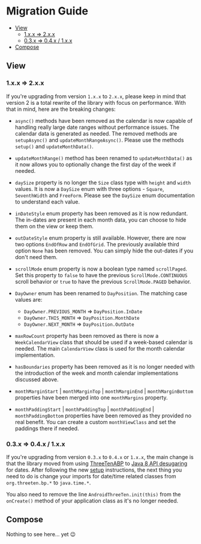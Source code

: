 # Migration Guide

- [View](#view)
  * [1.x.x => 2.x.x](#1xx--2xx)
  * [0.3.x => 0.4.x / 1.x.x](#03x--04x--1xx)
- [Compose](#compose)

## View

### 1.x.x => 2.x.x

If you're upgrading from version `1.x.x` to `2.x.x`, please keep in mind that version 2 is a total rewrite of the library with focus on performance. With that in mind, here are the breaking changes:

- `async()` methods have been removed as the calendar is now capable of handling really large date ranges without performance issues. The calendar data is generated as needed. The removed methods are `setupAsync()` and `updateMonthRangeAsync()`. Please use the methods `setup()` and `updateMonthData()`.

- `updateMonthRange()` method has been renamed to `updateMonthData()` as it now allows you to optionally change the first day of the week if needed.

- `daySize` property is no longer the `Size` class type with `height` and `width` values. It is now a `DaySize` enum with three options - `Square`, `SeventhWidth` and `FreeForm`. Please see the `DaySize` enum documentation to understand each value.

- `inDateStyle` enum property has been removed as it is now redundant. The in-dates are present in each month data, you can choose to hide them on the view or keep them.

- `outDateStyle` enum property is still available. However, there are now two options `EndOfRow` and `EndOfGrid`. The previously available third option `None` has been removed. You can simply hide the out-dates if you don't need them.

- `scrollMode` enum property is now a boolean type named `scrollPaged`. Set this property to `false` to have the previous `ScrollMode.CONTINUOUS` scroll behavior or `true` to have the previous `ScrollMode.PAGED` behavior.

- `DayOwner` enum has been renamed to `DayPosition`. The matching case values are:
    - `DayOwner.PREVIOUS_MONTH` => `DayPosition.InDate`
    - `DayOwner.THIS_MONTH` => `DayPosition.MonthDate`
    - `DayOwner.NEXT_MONTH` => `DayPosition.OutDate`

- `maxRowCount` property has been removed as there is now a `WeekCalendarView` class that should be used if a week-based calendar is needed. The main `CalendarView` class is used for the month calendar implementation.

- `hasBoundaries` property has been removed as it is no longer needed with the introduction of the week and month calendar implementations discussed above.

- `monthMarginStart` | `monthMarginTop` | `monthMarginEnd` | `monthMarginBottom` properties have been merged into one `monthMargins` property.

- `monthPaddingStart` | `monthPaddingTop` | `monthPaddingEnd` | `monthPaddingBottom` properties have been removed as they provided no real benefit. You can create a custom `monthViewClass` and set the paddings there if needed.


### 0.3.x => 0.4.x / 1.x.x

If you're upgrading from version `0.3.x` to `0.4.x` or `1.x.x`, the main change is that the library moved from using [ThreeTenABP](https://github.com/JakeWharton/ThreeTenABP) to [Java 8 API desugaring](https://developer.android.com/studio/write/java8-support#library-desugaring) for dates. After following the new [setup](https://github.com/kizitonwose/Calendar#setup) instructions, the next thing you need to do is change your imports for date/time related classes from `org.threeten.bp.*` to `java.time.*`.

You also need to remove the line `AndroidThreeTen.init(this)` from the `onCreate()` method of your application class as it's no longer needed.


## Compose

Nothing to see here... yet 😉
